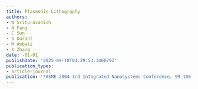 ```yaml
---
title: Plasmonic Lithography
authors:
- W Srituravanich
- N Fang
- C Sun
- S Durant
- M Ambati
- X Zhang
date: -01-01
publishDate: '2025-09-18T04:29:53.346079Z'
publication_types:
- article-journal
publication: '*ASME 2004 3rd Integrated Nanosystems Conference, 99-100,*'
---
```


